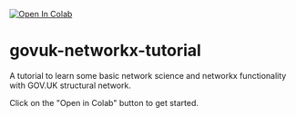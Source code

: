 [![Open In Colab](https://colab.research.google.com/assets/colab-badge.svg)](https://colab.research.google.com/github/ukgovdatascience/govuk-networkx-tutorial/blob/master/)

# govuk-networkx-tutorial
A tutorial to learn some basic network science and networkx functionality with GOV.UK structural network.


Click on the "Open in Colab" button to get started.


